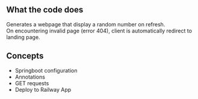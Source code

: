 ## What the code does
Generates a webpage that display a random number on refresh.  
On encountering invalid page (error 404), client is automatically redirect to landing page.

## Concepts
<ul>
<li> Springboot configuration
<li> Annotations
<li> GET requests
<li> Deploy to Railway App
